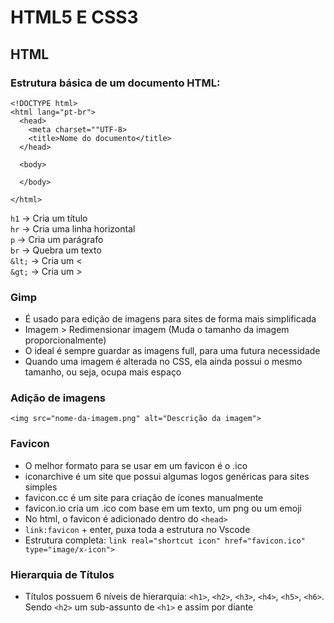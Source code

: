 # HTML5 E CSS3

## HTML

### Estrutura básica de um documento HTML:

```
<!DOCTYPE html>
<html lang="pt-br">
  <head>
    <meta charset=""UTF-8>
    <title>Nome do documento</title>
  </head>

  <body>

  </body>

</html>
```

`h1` -> Cria um título <br>
`hr` -> Cria uma linha horizontal <br>
`p` -> Cria um parágrafo <br>
`br` -> Quebra um texto <br>
`&lt;` -> Cria um < <br>
`&gt;` -> Cria um > <br>

### Gimp
- É usado para edição de imagens para sites de forma mais simplificada
- Imagem > Redimensionar imagem (Muda o tamanho da imagem proporcionalmente)
- O ideal é sempre guardar as imagens full, para uma futura necessidade
- Quando uma imagem é alterada no CSS, ela ainda possui o mesmo tamanho, ou seja, ocupa mais espaço

### Adição de imagens
`<img src="nome-da-imagem.png" alt="Descrição da imagem">`

### Favicon
- O melhor formato para se usar em um favicon é o .ico
- iconarchive é um site que possui algumas logos genéricas para sites simples
- favicon.cc é um site para criação de ícones manualmente
- favicon.io cria um .ico com base em um texto, um png ou um emoji
- No html, o favicon é adicionado dentro do `<head>`
- `link:favicon` + enter, puxa toda a estrutura no Vscode
- Estrutura completa: `link real="shortcut icon" href="favicon.ico" type="image/x-icon">`

### Hierarquia de Títulos
- Títulos possuem 6 níveis de hierarquia: `<h1>`, `<h2>`, `<h3>`, `<h4>`, `<h5>`, `<h6>`. Sendo `<h2>` um sub-assunto de `<h1>` e assim por diante 
